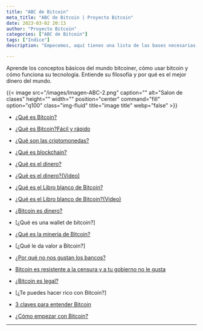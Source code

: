 ```yaml
---
title: "ABC de Bitcoin"
meta_title: "ABC de Bitcoin | Proyecto Bitcoin"
date: 2023-03-02 20:13
author: "Proyecto Bitcoin"
categories: ["ABC de Bitcoin"]
tags: ["Indice"]
description: "Empecemos, aquí tienes una lista de las bases necesarias para dar tus primeros pasos"

---
```


Aprende los conceptos básicos del mundo bitcoiner, cómo usar bitcoin y cómo funciona su tecnología. Entiende su filosofía y por qué es el mejor dinero del mundo.

{{< image src="/images/Imagen-ABC-2.png" caption="" alt="Salon de clases" height="" width="" position="center" command="fill" option="q100" class="img-fluid" title="image title"  webp="false" >}}

* [¿Qué es Bitcoin?](../que-es-bitcoin)

* [¿Qué es Bitcoin?Fácil y rápido](../que-es-bitcoin-facil-y-en-5-minutos)

* [¿Qué son las criptomonedas?](../que-son-las-criptomonedas)

* [¿Qué es blockchain?](../que-es-blockchain)

* [¿Qué es el dinero?](../que-es-el-dinero)

* [¿Qué es el dinero?(Video)](../que-es-el-dinero-2)

* [¿Qué es el Libro blanco de Bitcoin?](../que-es-el-libro-blanco-de-bitcoin)

* [¿Qué es el Libro blanco de Bitcoin?(Video)](../que-es-el-libro-blanco-de-bitcoin-2)

* [¿Bitcoin es dinero?](../bitcoin-es-dinero)

* [¿Qué es una wallet de bitcoin?]

* [¿Qué es la minería de Bitcoin?](../mineria-de-bitcoin-lo-mas-basico)

* [¿Qué le da valor a Bitcoin?]

* [¿Por qué no nos gustan los bancos?](../por-que-no-nos-gustan-los-bancos)

* [Bitcoin es resistente a la censura y a tu gobierno no le gusta](../bitcoin-es-resistente-a-la-censura-y-a-tu-gobierno-no-le-gusta)

* [¿Bitcoin es legal?](../bitcoin-es-legal)

* [¿Te puedes hacer rico con Bitcoin?]

* [3 claves para entender Bitcoin](../claves_entender_bitcoin)

* [¿Cómo empezar con Bitcoin?](../como-empezar-con-bitcoin)

<hr>
